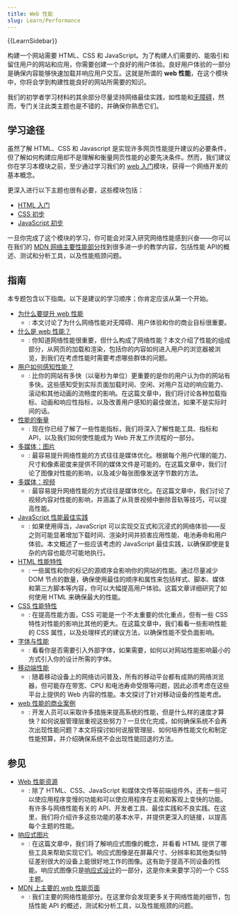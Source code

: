 ```yaml
---
title: Web 性能
slug: Learn/Performance
---
```


{{LearnSidebar}}

构建一个网站需要 HTML、CSS 和 JavaScript。为了构建人们需要的、能吸引和留住用户的网站和应用，你需要创建一个良好的用户体验。良好用户体验的一部分是确保内容能够快速加载并响应用户交互。这就是所谓的 **web 性能**，在这个模块中，你将会学到构建性能良好的网站所需要的知识。

我们的初学者学习材料的其余部分尽量坚持网络最佳实践，如性能和[无障碍](/zh-CN/docs/Learn/Accessibility)，然而，专门关注此类主题也是不错的，并确保你熟悉它们。

## 学习途径

虽然了解 HTML、CSS 和 Javascript 是实现许多网页性能提升建议的必要条件，但了解如何构建应用却不是理解和衡量网页性能的必要先决条件。然而，我们建议你在学习本模块之前，至少通过学习我们的 [web 入门](/zh-CN/docs/Learn/Getting_started_with_the_web)模块，获得一个网络开发的基本概念。

更深入进行以下主题也很有必要，这些模块包括：

- [HTML 入门](/zh-CN/docs/Learn/HTML/Introduction_to_HTML)
- [CSS 初步](/zh-CN/docs/Learn/CSS/First_steps)
- [JavaScript 初步](/zh-CN/docs/Learn/JavaScript/First_steps)

一旦你完成了这个模块的学习，你可能会对深入研究网络性能感到兴奋——你可以在我们的 [MDN 网络主要性能部分](/zh-CN/docs/Web/Performance)找到很多进一步的教学内容，包括性能 API的概述、测试和分析工具，以及性能瓶颈问题。

## 指南

本专题包含以下指南。以下是建议的学习顺序；你肯定应该从第一个开始。

- [为什么要提升 web 性能](/zh-CN/docs/Learn/Performance/why_web_performance)
  - : 本文讨论了为什么网络性能对无障碍、用户体验和你的商业目标很重要。
- [什么是 web 性能？](/zh-CN/docs/Learn/Performance/What_is_web_performance)
  - : 你知道网络性能很重要，但什么构成了网络性能？本文介绍了性能的组成部分，从网页的加载和渲染，包括你的内容如何进入用户的浏览器被浏览，到我们在考虑性能时需要考虑哪些群体的问题。
- [用户如何感知性能？](/zh-CN/docs/Learn/Performance/Perceived_performance)
  - : 比你的网站有多快（以毫秒为单位）更重要的是你的用户认为你的网站有多快。这些感知受到实际页面加载时间、空闲、对用户互动的响应能力、滚动和其他动画的流畅度的影响。在这篇文章中，我们将讨论各种加载指标、动画和响应性指标，以及改善用户感知的最佳做法，如果不是实际时间的话。
- [性能的衡量](/zh-CN/docs/Learn/Performance/Measuring_performance)
  - : 现在你已经了解了一些性能指标，我们将深入了解性能工具、指标和 API，以及我们如何使性能成为 Web 开发工作流程的一部分。
- [多媒体：图片](/zh-CN/docs/Learn/Performance/Multimedia)
  - : 最容易提升网络性能的方式往往是媒体优化。根据每个用户代理的能力、尺寸和像素密度来提供不同的媒体文件是可能的。在这篇文章中，我们讨论了图像对性能的影响，以及减少每张图像发送字节数的方法。
- [多媒体：视频](/zh-CN/docs/Learn/Performance/video)
  - : 最容易提升网络性能的方式往往是媒体优化。在这篇文章中，我们讨论了视频内容对性能的影响，并涵盖了从背景视频中删除音轨等技巧，可以提高性能。
- [JavaScript 性能最佳实践](/zh-CN/docs/Learn/Performance/JavaScript)
  - : 如果使用得当，JavaScript 可以实现交互式和沉浸式的网络体验——反之则可能显著增加下载时间、渲染时间并损害应用性能、电池寿命和用户体验。本文概述了一些应该考虑的 JavaScript 最佳实践，以确保即使是复杂的内容也能尽可能地执行。
- [HTML 性能特性](/zh-CN/docs/Learn/Performance/HTML)
  - : 一些属性和你的标记的源顺序会影响你的网站的性能。通过尽量减少 DOM 节点的数量，确保使用最佳的顺序和属性来包括样式、脚本、媒体和第三方脚本等内容，你可以大幅提高用户体验。这篇文章详细研究了如何使用 HTML 来确保最大的性能。
- [CSS 性能特性](/zh-CN/docs/Learn/Performance/CSS)
  - : 在提高性能方面，CSS 可能是一个不太重要的优化重点，但有一些 CSS 特性对性能的影响比其他的更大。在这篇文章中，我们看看一些影响性能的 CSS 属性，以及处理样式的建议方法，以确保性能不受负面影响。
- [字体与性能](/zh-CN/docs/Learn/Performance/Fonts)
  - : 看看你是否需要引入外部字体，如果需要，如何以对网站性能影响最小的方式引入你的设计所需的字体。
- [移动端性能](/zh-CN/docs/Learn/Performance/Mobile)
  - : 随着移动设备上的网络访问普及，所有的移动平台都有成熟的网络浏览器，但可能存在带宽、CPU 和电池寿命受限等问题，因此必须考虑在这些平台上提供的 Web 内容的性能。本文探讨了针对移动设备的性能考虑。
- [web 性能的商业案例](/zh-CN/docs/Learn/Performance/business_case_for_performance)
  - : 开发人员可以采取许多措施来提高系统的性能，但是什么样的速度才算快？如何说服管理层重视这些努力？一旦优化完成，如何确保系统不会再次出现性能问题？本文将探讨如何说服管理层、如何培养性能文化和制定性能预算，并介绍确保系统不会出现性能回退的方法。

## 参见

- [Web 性能资源](/zh-CN/docs/Learn/Performance/Web_Performance_Basics)
  - : 除了 HTML、CSS、JavaScript 和媒体文件等前端组件外，还有一些可以使应用程序变慢的功能和可以使应用程序在主观和客观上变快的功能。有许多与网络性能有关的 API、开发者工具、最佳实践和不良实践。在这里，我们将介绍许多这些功能的基本水平，并提供更深入的链接，以提高每个主题的性能。
- [响应式图片](/zh-CN/docs/Learn/HTML/Multimedia_and_embedding/Responsive_images)
  - : 在这篇文章中，我们将了解响应式图像的概念，并看看 HTML 提供了哪些工具来帮助实现它们。响应式图像是在屏幕尺寸、分辨率和其他类似特征差别很大的设备上能很好地工作的图像。这有助于提高不同设备的性能。响应式图像只是[响应式设计](/zh-CN/docs/Learn/CSS/CSS_layout/Responsive_Design)的一部分，这是你未来要学习的一个 CSS 主题。
- [MDN 上主要的 web 性能页面](/zh-CN/docs/Web/Performance)
  - : 我们主要的网络性能部分。在这里你会发现更多关于网络性能的细节，包括性能 API 的概述，测试和分析工具，以及性能瓶颈的问题。

